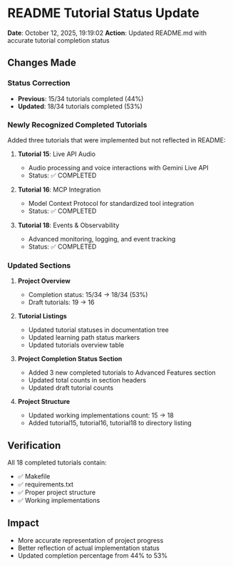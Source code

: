 # README Tutorial Status Update

**Date**: October 12, 2025, 19:19:02
**Action**: Updated README.md with accurate tutorial completion status

## Changes Made

### Status Correction
- **Previous**: 15/34 tutorials completed (44%)
- **Updated**: 18/34 tutorials completed (53%)

### Newly Recognized Completed Tutorials

Added three tutorials that were implemented but not reflected in README:

1. **Tutorial 15**: Live API Audio
   - Audio processing and voice interactions with Gemini Live API
   - Status: ✅ COMPLETED

2. **Tutorial 16**: MCP Integration
   - Model Context Protocol for standardized tool integration
   - Status: ✅ COMPLETED

3. **Tutorial 18**: Events & Observability
   - Advanced monitoring, logging, and event tracking
   - Status: ✅ COMPLETED

### Updated Sections

1. **Project Overview**
   - Completion status: 15/34 → 18/34 (53%)
   - Draft tutorials: 19 → 16

2. **Tutorial Listings**
   - Updated tutorial statuses in documentation tree
   - Updated learning path status markers
   - Updated tutorials overview table

3. **Project Completion Status Section**
   - Added 3 new completed tutorials to Advanced Features section
   - Updated total counts in section headers
   - Updated draft tutorial counts

4. **Project Structure**
   - Updated working implementations count: 15 → 18
   - Added tutorial15, tutorial16, tutorial18 to directory listing

## Verification

All 18 completed tutorials contain:
- ✅ Makefile
- ✅ requirements.txt
- ✅ Proper project structure
- ✅ Working implementations

## Impact

- More accurate representation of project progress
- Better reflection of actual implementation status
- Updated completion percentage from 44% to 53%
